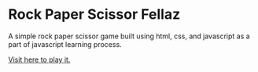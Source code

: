 # Rock Paper Scissor Fellaz
A simple rock paper scissor game built using html, css, and javascript as a part of javascript learning process.

[Visit here to play it.](https://kushagrasarathe.github.io/rock-paper-scissor/)
